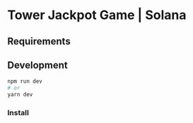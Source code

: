 # Tower Jackpot Game | Solana 

## Requirements

## Development

```bash
npm run dev
# or
yarn dev
```

### Install
